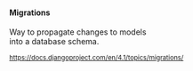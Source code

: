 #### Migrations

Way to propagate changes to models<br>
into a database schema.

<small>

https://docs.djangoproject.com/en/4.1/topics/migrations/

</small>


<aside class="notes">
</aside>
